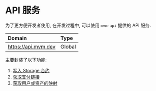 # API 服务

为了更方便开发者使用, 在开发过程中, 可以使用 `mvm-api` 提供的 API 服务.

| Domain                    | Type   |
|:--------------------------| :----- |
| <https://api.mvm.dev>     | Global |

主要封装了以下功能:

1. [写入 Storage 合约](/zh/api/values)
2. [获取支付链接](/zh/api/payment)
3. [获取用户或资产的映射](/zh/api/map.md)
